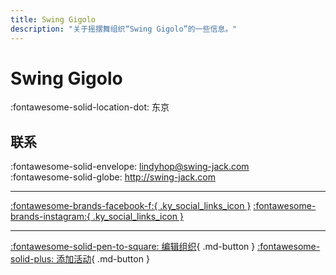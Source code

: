 ```yaml
---
title: Swing Gigolo
description: "关于摇摆舞组织“Swing Gigolo”的一些信息。"
---
```


# Swing Gigolo

:fontawesome-solid-location-dot: 东京  


## 联系

:fontawesome-solid-envelope: <lindyhop@swing-jack.com>  
:fontawesome-solid-globe: <http://swing-jack.com>  

---

 [:fontawesome-brands-facebook-f:{ .ky_social_links_icon }](https://www.facebook.com/swinggigolo) [:fontawesome-brands-instagram:{ .ky_social_links_icon }](https://instagram.com/amorehirosuke)

---

[:fontawesome-solid-pen-to-square: 编辑组织](https://github.com/swingdance/orgs/issues/new?assignees=&labels=update+org&projects=&template=03-update_entity.yml&title=Update%20Org%3A%20ja_JP%20%E2%80%A2%20Swing%20Gigolo&region=ja_JP&id=swing-gigolo&name=Swing%20Gigolo){ .md-button } [:fontawesome-solid-plus: 添加活动](https://github.com/swingdance/events/issues/new?assignees=&labels=add+event&projects=&template=02-add_entity.yml&title=Add%20Event%3A%20ja_JP%20%E2%80%A2%20%3CName%3E&region=ja_JP&province=Tokyo&city=Tokyo&org_id=swing-gigolo){ .md-button }

